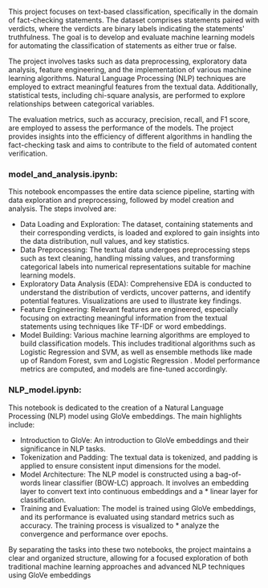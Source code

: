 This project focuses on text-based classification, specifically in the domain of fact-checking statements. The dataset comprises statements paired with verdicts, where the verdicts are binary labels indicating the statements' truthfulness. The goal is to develop and evaluate machine learning models for automating the classification of statements as either true or false.

The project involves tasks such as data preprocessing, exploratory data analysis, feature engineering, and the implementation of various machine learning algorithms. Natural Language Processing (NLP) techniques are employed to extract meaningful features from the textual data. Additionally, statistical tests, including chi-square analysis, are performed to explore relationships between categorical variables.

The evaluation metrics, such as accuracy, precision, recall, and F1 score, are employed to assess the performance of the models. The project provides insights into the efficiency of different algorithms in handling the fact-checking task and aims to contribute to the field of automated content verification.

### model_and_analysis.ipynb:
This notebook encompasses the entire data science pipeline, starting with data exploration and preprocessing, followed by model creation and analysis. The steps involved are:
* Data Loading and Exploration: The dataset, containing statements and their corresponding verdicts, is loaded and explored to gain insights into the data distribution, null values, and key statistics.
* Data Preprocessing: The textual data undergoes preprocessing steps such as text cleaning, handling missing values, and transforming categorical labels into numerical representations suitable for machine learning models.
* Exploratory Data Analysis (EDA): Comprehensive EDA is conducted to understand the distribution of verdicts, uncover patterns, and identify potential features. Visualizations are used to illustrate key findings.
* Feature Engineering: Relevant features are engineered, especially focusing on extracting meaningful information from the textual statements using techniques like TF-IDF or word embeddings.
* Model Building: Various machine learning algorithms are employed to build classification models. This includes traditional algorithms such as Logistic Regression and SVM, as well as ensemble methods like made up of Random Forest, svm and Logistic Regression . Model performance metrics are computed, and models are fine-tuned accordingly.

### NLP_model.ipynb:
This notebook is dedicated to the creation of a Natural Language Processing (NLP) model using GloVe embeddings. The main highlights include:
* Introduction to GloVe: An introduction to GloVe embeddings and their significance in NLP tasks.
* Tokenization and Padding: The textual data is tokenized, and padding is applied to ensure consistent input dimensions for the model.
* Model Architecture: The NLP model is constructed using a bag-of-words linear classifier (BOW-LC) approach. It involves an embedding layer to convert text into continuous embeddings and a * linear layer for classification.
* Training and Evaluation: The model is trained using GloVe embeddings, and its performance is evaluated using standard metrics such as accuracy. The training process is visualized to * analyze the convergence and performance over epochs.

 By separating the tasks into these two notebooks, the project maintains a clear and organized structure, allowing for a focused exploration of both traditional machine learning approaches and advanced NLP techniques using GloVe embeddings
